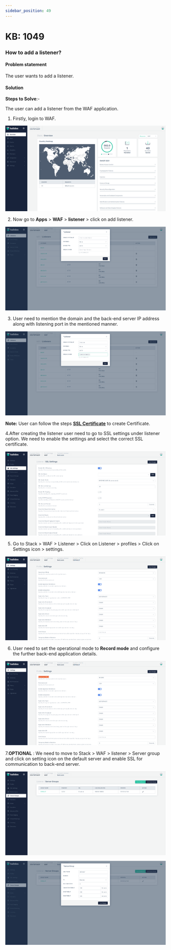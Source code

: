 ```yaml
---
sidebar_position: 49
---
```


# KB: 1049

### **How to add a listener?**

#### **Problem statement**

The user wants to add a listener.

#### **Solution**

**Steps to Solve**:-

The user can add a listener from the WAF application.

1. Firstly, login to WAF.

![kb-1049](/img/waf/v7/kb/overview_kb_1049_1.png)

2. Now go to **Apps** > **WAF** > **listener** > click on add listener.

![kb-1049](/img/waf/v7/kb/add_listener_kb_1049_2.png)

3. User need to mention the domain and the back-end server IP address along with listening port in the mentioned manner.

![kb-1049](/img/waf/v7/kb/add_listener_kb_1049_3.png)

**Note:** User can follow the steps [**SSL Certificate**](kb-1028.md) to create Certificate.

4.After creating the listener user need to go to SSL settings under listener option. We need to enable the settings and select the correct SSL certificate.

![kb-1049](/img/waf/v7/kb/settings_kb_1049_4.png)

5. Go to Stack > WAF > Listener > Click on Listener > profiles > Click on Settings icon > settings.

![kb-1049](/img/waf/v7/kb/settings_kb_1049_5.png)

6. User need to set the operational mode to **Record mode** and configure the further back-end application details.

![kb-1049](/img/waf/v7/kb/settings_kb_1049_6.png)

7.**OPTIONAL** : We need to move to Stack > WAF > listener > Server group and click on setting icon on the default server and enable SSL for communication to back-end server.

![kb-1049](/img/waf/v7/kb/severs_group_kb_1049_7.png)

![kb-1049](/img/waf/v7/kb/severs_group_kb_1049_8.png)





